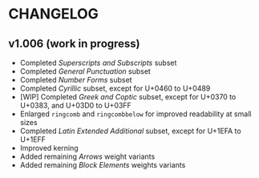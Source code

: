 # CHANGELOG

## v1.006 (work in progress)

- Completed _Superscripts and Subscripts_ subset
- Completed _General Punctuation_ subset
- Completed _Number Forms_ subset
- Completed _Cyrillic_ subset, except for U+0460 to U+0489
- [WIP] Completed _Greek and Coptic_ subset, except for U+0370 to U+0383, and U+03D0 to U+03FF
- Enlarged `ringcomb` and `ringcombbelow` for improved readability at small sizes
- Completed _Latin Extended Additional_ subset, except for U+1EFA to U+1EFF
- Improved kerning
- Added remaining _Arrows_ weight variants
- Added remaining _Block Elements_ weights variants
